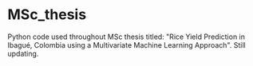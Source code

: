 # MSc_thesis
Python code used throughout MSc thesis titled: "Rice Yield Prediction in Ibagué, Colombia using a Multivariate Machine Learning Approach". Still updating.
